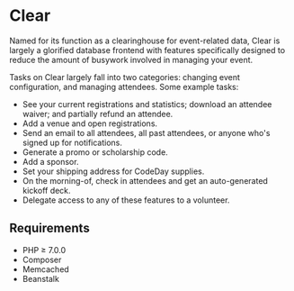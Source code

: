 # Clear

Named for its function as a clearinghouse for event-related data, Clear is largely a glorified database frontend with features specifically designed to reduce the amount of busywork involved in managing your event.

Tasks on Clear largely fall into two categories: changing event configuration, and managing attendees. Some example tasks:

- See your current registrations and statistics; download an attendee waiver; and partially refund an attendee.
- Add a venue and open registrations.
- Send an email to all attendees, all past attendees, or anyone who's signed up for notifications.
- Generate a promo or scholarship code.
- Add a sponsor.
- Set your shipping address for CodeDay supplies.
- On the morning-of, check in attendees and get an auto-generated kickoff deck.
- Delegate access to any of these features to a volunteer.

## Requirements

- PHP &ge; 7.0.0
- Composer
- Memcached
- Beanstalk
